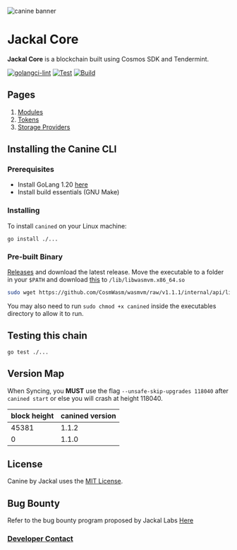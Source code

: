 ![canine banner](banner.png)
# Jackal Core
**Jackal Core** is a blockchain built using Cosmos SDK and Tendermint.

[![golangci-lint](https://github.com/JackalLabs/canine-chain/actions/workflows/golangci.yml/badge.svg)](https://github.com/JackalLabs/canine-chain/actions/workflows/golangci.yml)
[![Test](https://github.com/JackalLabs/canine-chain/actions/workflows/test.yml/badge.svg)](https://github.com/JackalLabs/canine-chain/actions/workflows/test.yml)
[![Build](https://github.com/JackalLabs/canine-chain/actions/workflows/build.yml/badge.svg)](https://github.com/JackalLabs/canine-chain/actions/workflows/build.yml)

## Pages

1. [Modules](x/README.md)
2. [Tokens](TOKENS.md)
3. [Storage Providers](/cmd/canined/README.md)


## Installing the Canine CLI
### Prerequisites
* Install GoLang 1.20 [here](https://go.dev/dl/)
* Install build essentials (GNU Make)

### Installing
To install `canined` on your Linux machine:

`go install ./...`

### Pre-built Binary
[Releases](https://github.com/jackalLabs/canine-chain-chain/releases) and download the latest release. Move the executable to a folder in your `$PATH` and download [this](https://github.com/CosmWasm/wasmvm/raw/v1.1.1/internal/api/libwasmvm.x86_64.so) to `/lib/libwasmvm.x86_64.so` 

```sh
sudo wget https://github.com/CosmWasm/wasmvm/raw/v1.1.1/internal/api/libwasmvm.x86_64.so -O /lib/libwasmvm.x86_64.so
```

You may also need to run `sudo chmod +x canined` inside the executables directory to allow it to run.

## Testing this chain

`go test ./...`

## Version Map

When Syncing, you **MUST** use the flag `--unsafe-skip-upgrades 118040` after `canined start` or else you will crash at height 118040.

|block height|canined version|
|------------|---------------|
|45381       |1.1.2          |
|0           |1.1.0          |

## License

Canine by Jackal uses the [MIT License](/LICENSE.md).

## Bug Bounty

Refer to the bug bounty program proposed by Jackal Labs [Here](https://jackaldao.medium.com/announcement-jackal-bug-bounty-program-31d4e03ab7e2)

### [Developer Contact](/ABOUT.md)

